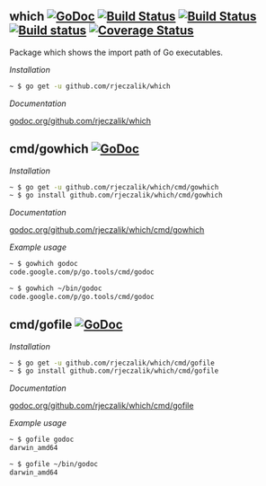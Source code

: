 ## which [![GoDoc](https://godoc.org/github.com/rjeczalik/which?status.png)](https://godoc.org/github.com/rjeczalik/which) [![Build Status](https://travis-ci.org/rjeczalik/which.png?branch=master)](https://travis-ci.org/rjeczalik/which "linux_amd64") [![Build Status](https://travis-ci.org/rjeczalik/which.png?branch=osx)](https://travis-ci.org/rjeczalik/which "darwin_amd64") [![Build status](https://ci.appveyor.com/api/projects/status/t97eqlnkpbb7chxx)](https://ci.appveyor.com/project/rjeczalik/which "windows_amd64") [![Coverage Status](https://coveralls.io/repos/rjeczalik/which/badge.png?branch=master)](https://coveralls.io/r/rjeczalik/which?branch=master)

Package which shows the import path of Go executables.

*Installation*

```bash
~ $ go get -u github.com/rjeczalik/which
```

*Documentation*

[godoc.org/github.com/rjeczalik/which](https://godoc.org/github.com/rjeczalik/which)

## cmd/gowhich [![GoDoc](https://godoc.org/github.com/rjeczalik/which/cmd/gowhich?status.png)](https://godoc.org/github.com/rjeczalik/which/cmd/gowhich)

*Installation*

```bash
~ $ go get -u github.com/rjeczalik/which/cmd/gowhich
~ $ go install github.com/rjeczalik/which/cmd/gowhich
```

*Documentation*

[godoc.org/github.com/rjeczalik/which/cmd/gowhich](http://godoc.org/github.com/rjeczalik/which/cmd/gowhich)

*Example usage*

```bash
~ $ gowhich godoc
code.google.com/p/go.tools/cmd/godoc
```
```bash
~ $ gowhich ~/bin/godoc
code.google.com/p/go.tools/cmd/godoc
```

## cmd/gofile [![GoDoc](https://godoc.org/github.com/rjeczalik/which/cmd/gofile?status.png)](https://godoc.org/github.com/rjeczalik/which/cmd/gofile)

*Installation*

```bash
~ $ go get -u github.com/rjeczalik/which/cmd/gofile
~ $ go install github.com/rjeczalik/which/cmd/gofile
```

*Documentation*

[godoc.org/github.com/rjeczalik/which/cmd/gofile](http://godoc.org/github.com/rjeczalik/which/cmd/gofile)

*Example usage*

```bash
~ $ gofile godoc
darwin_amd64
```
```bash
~ $ gofile ~/bin/godoc
darwin_amd64
```
